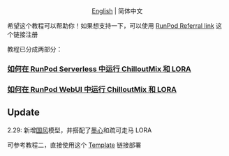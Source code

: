 <p align="center">
  <a href="README-EN.md">English</a>
  | 
  简体中文
</p>


希望这个教程可以帮助你！如果想支持一下，可以使用 [RunPod Referral link](https://runpod.io?ref=78g53ap2) 这个链接注册

教程已分成两部分：

###  [如何在 RunPod Serverless 中运行 ChilloutMix 和 LORA](https://github.com/kale5195/automatic-chillout/blob/main/serverless-zh.md)


###  [如何在 RunPod WebUI 中运行 ChilloutMix 和 LORA](https://github.com/kale5195/automatic-chillout/blob/main/web-ui-zh.md)


## Update 

2.29: 新增[国风](https://civitai.com/models/10415/guofeng3)模型，并搭配了[墨心](https://civitai.com/models/12597/moxin)和疏可走马 LORA

可参考教程二，直接使用这个 [Template](https://runpod.io/gsc?template=svr4ufvg8c&ref=78g53ap2) 链接部署
